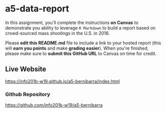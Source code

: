 # a5-data-report

In this assignment, you'll complete the instructions **on Canvas** to demonstrate you ability to leverage `R Markdown` to build a report based on crowd-sourced mass shootings in the U.S. in 2018.

Please **edit this README.md** file to include a link to your hosted report (this will **earn you points** and make **grading easier**). When you're finished, please make sure to **submit this GitHub URL** to Canvas on time for credit.

## Live Website
https://info201b-w19.github.io/a5-bernibarra/index.html

### Github Repository
https://github.com/info201b-w19/a5-bernibarra
